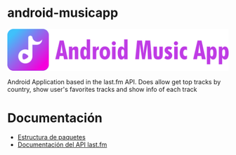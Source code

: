# android-musicapp
![logo](Logo/horizontal.png)

Android Application based in the last.fm API. Does allow get top tracks by country, show user's favorites tracks and show info of each track

# Documentación
* [Estructura de paquetes](/docs/STRUCTURE.md)
* [Documentación del API last.fm](https://www.last.fm/api)
